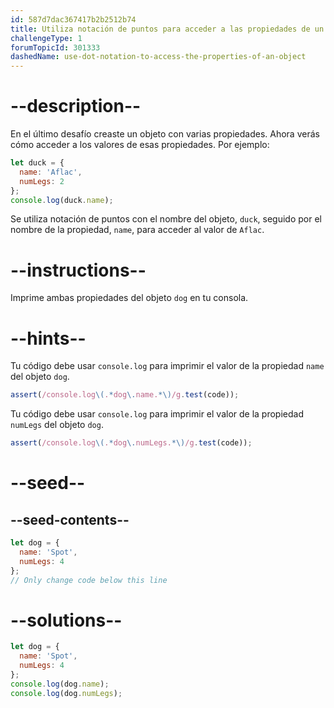```yaml
---
id: 587d7dac367417b2b2512b74
title: Utiliza notación de puntos para acceder a las propiedades de un objeto
challengeType: 1
forumTopicId: 301333
dashedName: use-dot-notation-to-access-the-properties-of-an-object
---
```


# --description--

En el último desafío creaste un objeto con varias propiedades. Ahora verás cómo acceder a los valores de esas propiedades. Por ejemplo:

```js
let duck = {
  name: 'Aflac',
  numLegs: 2
};
console.log(duck.name);
```

Se utiliza notación de puntos con el nombre del objeto, `duck`, seguido por el nombre de la propiedad, `name`, para acceder al valor de `Aflac`.

# --instructions--

Imprime ambas propiedades del objeto `dog` en tu consola.

# --hints--

Tu código debe usar `console.log` para imprimir el valor de la propiedad `name` del objeto `dog`.

```js
assert(/console.log\(.*dog\.name.*\)/g.test(code));
```

Tu código debe usar `console.log` para imprimir el valor de la propiedad `numLegs` del objeto `dog`.

```js
assert(/console.log\(.*dog\.numLegs.*\)/g.test(code));
```

# --seed--

## --seed-contents--

```js
let dog = {
  name: 'Spot',
  numLegs: 4
};
// Only change code below this line
```

# --solutions--

```js
let dog = {
  name: 'Spot',
  numLegs: 4
};
console.log(dog.name);
console.log(dog.numLegs);
```
